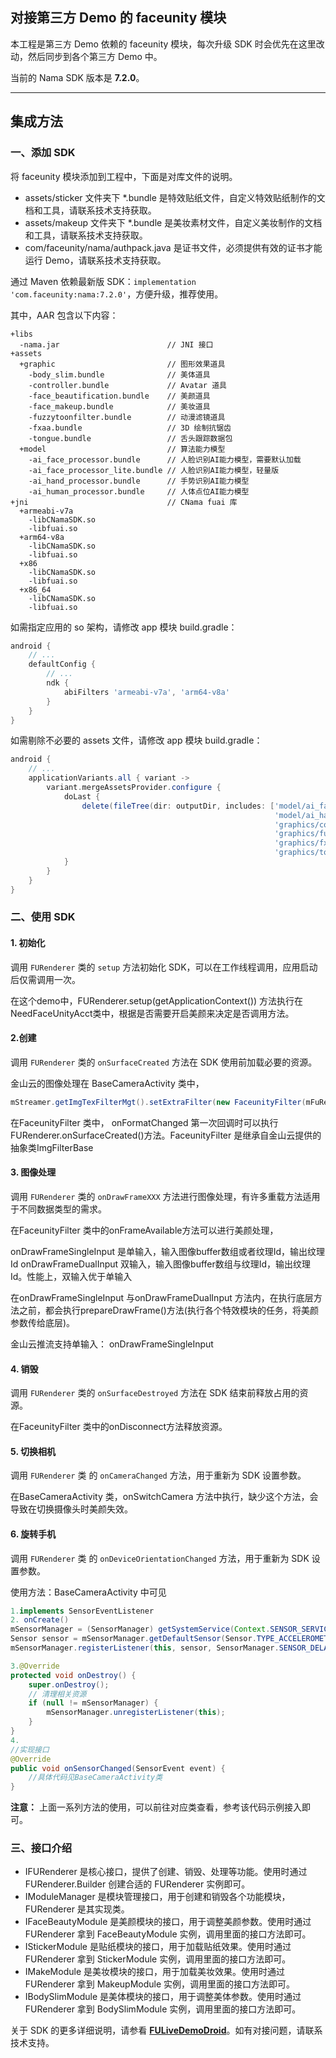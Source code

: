## 对接第三方 Demo 的 faceunity 模块

本工程是第三方 Demo 依赖的 faceunity 模块，每次升级 SDK 时会优先在这里改动，然后同步到各个第三方 Demo 中。

当前的 Nama SDK 版本是 **7.2.0**。

--------

## 集成方法

### 一、添加 SDK

将 faceunity 模块添加到工程中，下面是对库文件的说明。

- assets/sticker 文件夹下 \*.bundle 是特效贴纸文件，自定义特效贴纸制作的文档和工具，请联系技术支持获取。
- assets/makeup 文件夹下 \*.bundle 是美妆素材文件，自定义美妆制作的文档和工具，请联系技术支持获取。
- com/faceunity/nama/authpack.java 是证书文件，必须提供有效的证书才能运行 Demo，请联系技术支持获取。

通过 Maven 依赖最新版 SDK：`implementation 'com.faceunity:nama:7.2.0'`，方便升级，推荐使用。

其中，AAR 包含以下内容：

    +libs                                  
      -nama.jar                        // JNI 接口
    +assets
      +graphic                         // 图形效果道具
        -body_slim.bundle              // 美体道具
        -controller.bundle             // Avatar 道具
        -face_beautification.bundle    // 美颜道具
        -face_makeup.bundle            // 美妆道具
        -fuzzytoonfilter.bundle        // 动漫滤镜道具
        -fxaa.bundle                   // 3D 绘制抗锯齿
        -tongue.bundle                 // 舌头跟踪数据包
      +model                           // 算法能力模型
        -ai_face_processor.bundle      // 人脸识别AI能力模型，需要默认加载
        -ai_face_processor_lite.bundle // 人脸识别AI能力模型，轻量版
        -ai_hand_processor.bundle      // 手势识别AI能力模型
        -ai_human_processor.bundle     // 人体点位AI能力模型
    +jni                               // CNama fuai 库
      +armeabi-v7a
        -libCNamaSDK.so
        -libfuai.so
      +arm64-v8a
        -libCNamaSDK.so
        -libfuai.so
      +x86
        -libCNamaSDK.so
        -libfuai.so
      +x86_64
        -libCNamaSDK.so
        -libfuai.so
如需指定应用的 so 架构，请修改 app 模块 build.gradle：

```groovy
android {
    // ...
    defaultConfig {
        // ...
        ndk {
            abiFilters 'armeabi-v7a', 'arm64-v8a'
        }
    }
}
```

如需剔除不必要的 assets 文件，请修改 app 模块 build.gradle：

```groovy
android {
    // ...
    applicationVariants.all { variant ->
        variant.mergeAssetsProvider.configure {
            doLast {
                delete(fileTree(dir: outputDir, includes: ['model/ai_face_processor_lite.bundle',
                                                           'model/ai_hand_processor.bundle',
                                                           'graphics/controller.bundle',
                                                           'graphics/fuzzytoonfilter.bundle',
                                                           'graphics/fxaa.bundle',
                                                           'graphics/tongue.bundle']))
            }
        }
    }
}
```

### 二、使用 SDK

#### 1. 初始化

调用 `FURenderer` 类的  `setup` 方法初始化 SDK，可以在工作线程调用，应用启动后仅需调用一次。

在这个demo中，FURenderer.setup(getApplicationContext()) 方法执行在NeedFaceUnityAcct类中，根据是否需要开启美颜来决定是否调用方法。

#### 2.创建

调用 `FURenderer` 类的  `onSurfaceCreated` 方法在 SDK 使用前加载必要的资源。

金山云的图像处理在 BaseCameraActivity 类中，

```java
mStreamer.getImgTexFilterMgt().setExtraFilter(new FaceunityFilter(mFuRenderer));
```

在FaceunityFilter 类中， onFormatChanged 第一次回调时可以执行FURenderer.onSurfaceCreated()方法。FaceunityFilter 是继承自金山云提供的抽象类ImgFilterBase

#### 3. 图像处理

调用 `FURenderer` 类的  `onDrawFrameXXX` 方法进行图像处理，有许多重载方法适用于不同数据类型的需求。

在FaceunityFilter 类中的onFrameAvailable方法可以进行美颜处理，

onDrawFrameSingleInput 是单输入，输入图像buffer数组或者纹理Id，输出纹理Id
onDrawFrameDualInput 双输入，输入图像buffer数组与纹理Id，输出纹理Id。性能上，双输入优于单输入

在onDrawFrameSingleInput 与onDrawFrameDualInput 方法内，在执行底层方法之前，都会执行prepareDrawFrame()方法(执行各个特效模块的任务，将美颜参数传给底层)。

金山云推流支持单输入： onDrawFrameSingleInput 

#### 4. 销毁

调用 `FURenderer` 类的  `onSurfaceDestroyed` 方法在 SDK 结束前释放占用的资源。

在FaceunityFilter 类中的onDisconnect方法释放资源。

#### 5. 切换相机

调用 `FURenderer` 类 的  `onCameraChanged` 方法，用于重新为 SDK 设置参数。

在BaseCameraActivity 类，onSwitchCamera 方法中执行，缺少这个方法，会导致在切换摄像头时美颜失效。

#### 6. 旋转手机

调用 `FURenderer` 类 的  `onDeviceOrientationChanged` 方法，用于重新为 SDK 设置参数。

使用方法：BaseCameraActivity 中可见

```java
1.implements SensorEventListener
2. onCreate()    
mSensorManager = (SensorManager) getSystemService(Context.SENSOR_SERVICE);
Sensor sensor = mSensorManager.getDefaultSensor(Sensor.TYPE_ACCELEROMETER);
mSensorManager.registerListener(this, sensor, SensorManager.SENSOR_DELAY_NORMAL);

3.@Override
protected void onDestroy() {
    super.onDestroy();
    // 清理相关资源
    if (null != mSensorManager) {
        mSensorManager.unregisterListener(this);
    }
}
4. 
//实现接口
@Override
public void onSensorChanged(SensorEvent event) {
    //具体代码见BaseCameraActivity类
}

```

**注意：** 上面一系列方法的使用，可以前往对应类查看，参考该代码示例接入即可。

### 三、接口介绍

- IFURenderer 是核心接口，提供了创建、销毁、处理等功能。使用时通过 FURenderer.Builder 创建合适的 FURenderer 实例即可。
- IModuleManager 是模块管理接口，用于创建和销毁各个功能模块，FURenderer 是其实现类。
- IFaceBeautyModule 是美颜模块的接口，用于调整美颜参数。使用时通过 FURenderer 拿到 FaceBeautyModule 实例，调用里面的接口方法即可。
- IStickerModule 是贴纸模块的接口，用于加载贴纸效果。使用时通过 FURenderer 拿到 StickerModule 实例，调用里面的接口方法即可。
- IMakeModule 是美妆模块的接口，用于加载美妆效果。使用时通过 FURenderer 拿到 MakeupModule 实例，调用里面的接口方法即可。
- IBodySlimModule 是美体模块的接口，用于调整美体参数。使用时通过 FURenderer 拿到 BodySlimModule 实例，调用里面的接口方法即可。

关于 SDK 的更多详细说明，请参看 **[FULiveDemoDroid](https://github.com/Faceunity/FULiveDemoDroid/)**。如有对接问题，请联系技术支持。